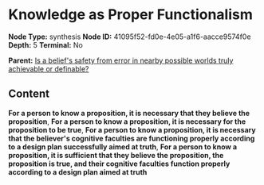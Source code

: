 # Knowledge as Proper Functionalism

**Node Type:** synthesis
**Node ID:** 41095f52-fd0e-4e05-a1f6-aacce9574f0e
**Depth:** 5
**Terminal:** No

**Parent:** [Is a belief's safety from error in nearby possible worlds truly achievable or definable?](is-a-beliefs-safety-from-error-in-nearby-possible-worlds-truly-achievable-or-definable-antithesis-f926aa67-285e-4de7-85b0-14d72a02c711.md)

## Content

**For a person to know a proposition, it is necessary that they believe the proposition**, **For a person to know a proposition, it is necessary for the proposition to be true**, **For a person to know a proposition, it is necessary that the believer's cognitive faculties are functioning properly according to a design plan successfully aimed at truth**, **For a person to know a proposition, it is sufficient that they believe the proposition, the proposition is true, and their cognitive faculties function properly according to a design plan aimed at truth**
